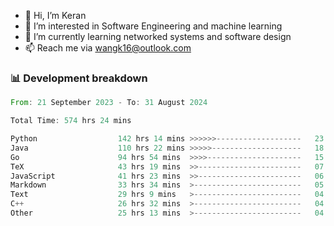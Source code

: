 - 👋 Hi, I’m Keran
- 👀 I’m interested in Software Engineering and machine learning
- 🌱 I’m currently learning networked systems and software design
- 📫 Reach me via wangk16@outlook.com


###  📊 Development breakdown
<!--START_SECTION:waka-->

```rust
From: 21 September 2023 - To: 31 August 2024

Total Time: 574 hrs 24 mins

Python                  142 hrs 14 mins >>>>>>-------------------   23.72 %
Java                    110 hrs 22 mins >>>>>--------------------   18.41 %
Go                      94 hrs 54 mins  >>>>---------------------   15.83 %
TeX                     43 hrs 19 mins  >>-----------------------   07.23 %
JavaScript              41 hrs 23 mins  >>-----------------------   06.90 %
Markdown                33 hrs 34 mins  >------------------------   05.60 %
Text                    29 hrs 9 mins   >------------------------   04.86 %
C++                     26 hrs 32 mins  >------------------------   04.43 %
Other                   25 hrs 13 mins  >------------------------   04.21 %
```

<!--END_SECTION:waka-->

<!---
keran-w/keran-w is a ✨ special ✨ repository because its `README.md` (this file) appears on your GitHub profile.
You can click the Preview link to take a look at your changes.
--->
